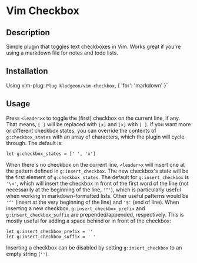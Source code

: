

Vim Checkbox
============


Description
-----------

Simple plugin that toggles text checkboxes in Vim. Works great if you're using
a markdown file for notes and todo lists.


Installation
------------

Using vim-plug:
`Plug kludgeon/vim-checkbox`, { 'for': 'markdown' }`


Usage
-----

Press `<leader>x` to toggle the (first) checkbox on the current
line, if any. That means, `[ ]` will be replaced with `[x]` and `[x]` with
`[ ]`. If you want more or different checkbox states, you can override the
contents of `g:checkbox_states` with an array of characters, which the plugin
will cycle through. The default is:

    let g:checkbox_states = [' ', 'x']

When there's no checkbox on the current line, `<leader>x` will insert one
at the pattern defined in `g:insert_checkbox`. The new checkbox's state will
be the first element of `g:checkbox_states`. The default for `g:insert_checkbox`
is `'\<'`, which will insert the checkbox in front of the first word of the
line (not necessarily at the beginning of the line, `'^'`), which is
particularly useful when working in markdown-formatted lists. Other useful
patterns would be `'^'` (insert at the very beginning of the line) and `'$'` (end
of line). When inserting a new checkbox, `g:insert_checkbox_prefix` and
`g:insert_checkbox_suffix` are prepended/appended, respectively. This is mostly
useful for adding a space behind or in front of the checkbox:

    let g:insert_checkbox_prefix = ''
    let g:insert_checkbox_suffix = ' '

Inserting a checkbox can be disabled by setting `g:insert_checkbox` to an
empty string (`''`).
